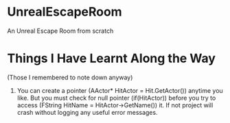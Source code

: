 # UnrealEscapeRoom
An Unreal Escape Room from scratch

# Things I Have Learnt Along the Way 
(Those I remembered to note down anyway)
1. You can create a pointer (AActor* HitActor = Hit.GetActor()) anytime you like. But you must check for null pointer (if(HitActor)) before you try to access (FString HitName = HitActor->GetName()) it. If not project will crash without logging any useful error messages.
